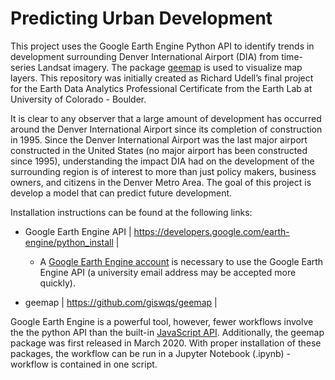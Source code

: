 # Predicting Urban Development

This project uses the Google Earth Engine Python API to identify trends in development surrounding Denver International Airport (DIA) from time-series Landsat imagery.  The package [geemap](https://github.com/giswqs/geemap) is used to visualize map layers.  This repository was initially created as Richard Udell’s final project for the Earth Data Analytics Professional Certificate from the Earth Lab at University of Colorado - Boulder.

It is clear to any observer that a large amount of development has occurred around the Denver International Airport since its completion of construction in 1995.  Since the Denver International Airport was the last major airport constructed in the United States (no major airport has been constructed since 1995), understanding the impact DIA had on the development of the surrounding region is of interest to more than just policy makers, business owners, and citizens in the Denver Metro Area.  The goal of this project is develop a model that can predict future development.

Installation instructions can be found at the following links:
* Google Earth Engine API | https://developers.google.com/earth-engine/python_install  |
    * A [Google Earth Engine account](https://signup.earthengine.google.com/) is necessary to use the Google Earth Engine API (a university email address may be accepted more quickly).


* geemap |  https://github.com/giswqs/geemap |  




Google Earth Engine is a powerful tool, however, fewer workflows involve the the python API than the built-in [JavaScript API](https://code.earthengine.google.com).  Additionally, the geemap package was first released in March 2020.  With proper installation of these packages, the workflow can be run in a Jupyter Notebook (.ipynb) - workflow is contained in one script.

